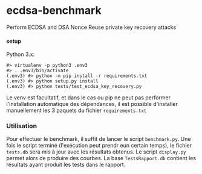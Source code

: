 # ecdsa-benchmark
Perform ECDSA and DSA Nonce Reuse private key recovery attacks

#### setup

Python 3.x:

```
#> virtualenv -p python3 .env3
#> . .env3/bin/activate
(.env3) #> python -m pip install -r requirements.txt
(.env3) #> python setup.py install
(.env3) #> python tests/test_ecdsa_key_recovery.py
```
Le venv est facultatif, et dans le cas ou pip ne peut pas performer l'installation automatique des dépendances, il est possible d'installer manuellement les 3 paquets du fichier `requirements.txt`

### Utilisation

Pour effectuer le benchmark, il suffit de lancer le script `benchmark.py`. Une fois le script terminé (l'exécution peut prendr eun certain temps), le fichier `tests.db` sera mis à jour avec les résultats obtenus. Le script `display.py` permet alors de produire des courbes. La base `TestsRapport.db` contient les résultats ayant produit les tests dans le rapport.